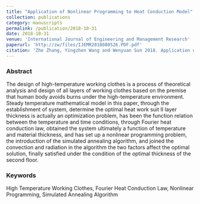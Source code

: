 ```yaml
---
title: "Application of Nonlinear Programming to Heat Conduction Model"
collection: publications
category: manuscripts
permalink: /publication/2018-10-31
date: 2018-10-31
venue: 'International Journal of Engineering and Management Research'
paperurl: 'http://zw/files/IJEMR2018080526.PDF.pdf'
citation: 'Zhe Zhang, Yingzhen Wang and Wenyuan Sun 2018. Application of Nonlinear Programming to Heat Conduction Model. International Journal of Engineering and Management Research. 8, 5 (Oct. 2018), 169–172. DOI:https://doi.org/10.31033/ijemr.8.5.06.'
---
```

### Abstract
The design of high-temperature working clothes is a process of theoretical analysis and design of all layers of working clothes based on the premise that human body avoids burns under the high-temperature environment. Steady temperature mathematical model in this paper, through the establishment of system, determine the optimal heat work suit II layer thickness is actually an optimization problem, has been the function relation between the temperature and time conditions, through Fourier heat conduction law, obtained the system ultimately a function of temperature and material thickness, and has set up a nonlinear programming problem, the introduction of the simulated annealing algorithm, and joined the convection and radiation in the algorithm the two factors affect the optimal solution, finally satisfied under the condition of the optimal thickness of the second floor.

### Keywords
High Temperature Working Clothes, Fourier Heat Conduction Law, Nonlinear Programming, Simulated Annealing Algorithm
